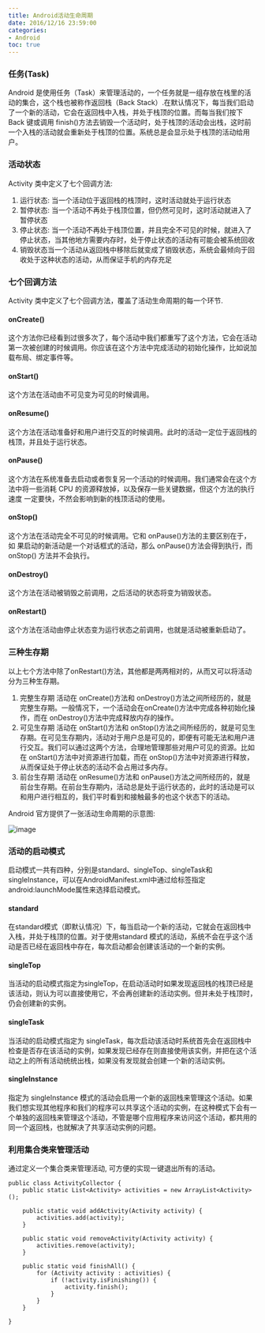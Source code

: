 ```yaml
---
title: Android活动生命周期
date: 2016/12/16 23:59:00
categories:
- Android
toc: true
---
```


### 任务(Task)
Android 是使用任务（Task）来管理活动的，一个任务就是一组存放在栈里的活动的集合，这个栈也被称作返回栈（Back Stack）.在默认情况下，每当我们启动了一个新的活动，它会在返回栈中入栈，并处于栈顶的位置。而每当我们按下 Back 键或调用 finish()方法去销毁一个活动时，处于栈顶的活动会出栈，这时前一个入栈的活动就会重新处于栈顶的位置。系统总是会显示处于栈顶的活动给用户。

### 活动状态
Activity 类中定义了七个回调方法:
1. 运行状态: 当一个活动位于返回栈的栈顶时，这时活动就处于运行状态
2. 暂停状态: 当一个活动不再处于栈顶位置，但仍然可见时，这时活动就进入了暂停状态
3. 停止状态: 当一个活动不再处于栈顶位置，并且完全不可见的时候，就进入了停止状态，当其他地方需要内存时，处于停止状态的活动有可能会被系统回收
4. 销毁状态当一个活动从返回栈中移除后就变成了销毁状态，系统会最倾向于回收处于这种状态的活动，从而保证手机的内存充足

### 七个回调方法
Activity 类中定义了七个回调方法，覆盖了活动生命周期的每一个环节.
#### onCreate()
这个方法你已经看到过很多次了，每个活动中我们都重写了这个方法，它会在活动第一次被创建的时候调用。你应该在这个方法中完成活动的初始化操作，比如说加载布局、绑定事件等。
#### onStart()
这个方法在活动由不可见变为可见的时候调用。
#### onResume()
这个方法在活动准备好和用户进行交互的时候调用。此时的活动一定位于返回栈的
栈顶，并且处于运行状态。
#### onPause()
这个方法在系统准备去启动或者恢复另一个活动的时候调用。我们通常会在这个方
法中将一些消耗 CPU 的资源释放掉，以及保存一些关键数据，但这个方法的执行速度
一定要快，不然会影响到新的栈顶活动的使用。
#### onStop()
这个方法在活动完全不可见的时候调用。它和 onPause()方法的主要区别在于，如
果启动的新活动是一个对话框式的活动，那么 onPause()方法会得到执行，而 onStop()
方法并不会执行。
#### onDestroy()
这个方法在活动被销毁之前调用，之后活动的状态将变为销毁状态。
#### onRestart()
这个方法在活动由停止状态变为运行状态之前调用，也就是活动被重新启动了。

### 三种生存期
以上七个方法中除了onRestart()方法，其他都是两两相对的，从而又可以将活动分为三种生存期。
1. 完整生存期
活动在 onCreate()方法和 onDestroy()方法之间所经历的，就是完整生存期。一般情况下，一个活动会在onCreate()方法中完成各种初始化操作，而在 onDestroy()方法中完成释放内存的操作。
2. 可见生存期
活动在 onStart()方法和 onStop()方法之间所经历的，就是可见生存期。在可见生存期内，活动对于用户总是可见的，即便有可能无法和用户进行交互。我们可以通过这两个方法，合理地管理那些对用户可见的资源。比如在 onStart()方法中对资源进行加载，而在 onStop()方法中对资源进行释放， 从而保证处于停止状态的活动不会占用过多内存。
3. 前台生存期
活动在 onResume()方法和 onPause()方法之间所经历的，就是前台生存期。在前台生存期内，活动总是处于运行状态的，此时的活动是可以和用户进行相互的，我们平时看到和接触最多的也这个状态下的活动。

Android 官方提供了一张活动生命周期的示意图:

![image](https://darkreunion-1256611153.file.myqcloud.com/16-12-16/77772045-file_1481818432274_be76.png)

### 活动的启动模式
启动模式一共有四种，分别是standard、singleTop、singleTask和singleInstance，可以在AndroidManifest.xml中通过给<activity>标签指定android:launchMode属性来选择启动模式。

#### standard
在standard模式（即默认情况）下，每当启动一个新的活动，它就会在返回栈中入栈，并处于栈顶的位置。对于使用standard 模式的活动，系统不会在乎这个活动是否已经在返回栈中存在，每次启动都会创建该活动的一个新的实例。

#### singleTop
当活动的启动模式指定为singleTop，在启动活动时如果发现返回栈的栈顶已经是该活动，则认为可以直接使用它，不会再创建新的活动实例。但并未处于栈顶时，仍会创建新的实例。

#### singleTask
当活动的启动模式指定为 singleTask，每次启动该活动时系统首先会在返回栈中检查是否存在该活动的实例，如果发现已经存在则直接使用该实例，并把在这个活动之上的所有活动统统出栈，如果没有发现就会创建一个新的活动实例。

#### singleInstance
指定为 singleInstance 模式的活动会启用一个新的返回栈来管理这个活动。如果我们想实现其他程序和我们的程序可以共享这个活动的实例，在这种模式下会有一个单独的返回栈来管理这个活动，不管是哪个应用程序来访问这个活动，都共用的同一个返回栈，也就解决了共享活动实例的问题。

### 利用集合类来管理活动
通过定义一个集合类来管理活动, 可方便的实现一键退出所有的活动。
```
public class ActivityCollector {
    public static List<Activity> activities = new ArrayList<Activity>();
    
    public static void addActivity(Activity activity) {
        activities.add(activity);
    }
    
    public static void removeActivity(Activity activity) {
        activities.remove(activity);
    }
    
    public static void finishAll() {
        for (Activity activity : activities) {
            if (!activity.isFinishing()) {
                activity.finish();
            }
        }
    }
    
}
```
